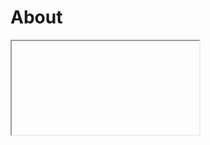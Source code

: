 [//]: # (#/_docs)



<!------------------------------------------------------------------------------



--------------------------------------------------------------------------------

<:>
{
  "%": "",
  ".": "index.md!m.md",
  ":": [],
  "!": [],
  "~": [],
  "_": [],
  "?": [],
  "#": "#"
}
//
</:>

------------------------------------------------------------------------------->



[//]: # (index)



<!----------------------------------------------------------------------------->

# About

<!----------------------------------------------------------------------------->

<span data-pres><iframe data-pres='attp'></iframe></span>

<script data-pres='attp' type='text/x-markdown'>{{#include more/_pres.md}}</script>

<!------------------------------------------------------------------------------

// ..

--------------------------------------------------------------------------------

<:y000>
{
  "%": "",
  ".": [],
  ":": [],
  "!": [],
  "~": [],
  "?": [],
  "#": "#"
}
</:y000>

------------------------------------------------------------------------------->



[//]: # (_tmpl:index)
<!--!!



<%----------------------------------------------------------------------------%>

# Title

<%------------------------------------------------------------------------------

// ..

--------------------------------------------------------------------------------

<:_tmpl>
{
  "%": "",
  ".": [],
  ":": [],
  "!": [],
  "~": [],
  "?": [],
  "#": "#"
}
</:_tmpl>

------------------------------------------------------------------------------%>



!!-->
[//]: # (y000:index)
<!--!!

!!-->
